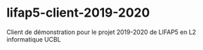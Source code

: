 lifap5-client-2019-2020
=======================

Client de démonstration pour le projet 2019-2020 de LIFAP5 en L2 informatique UCBL




